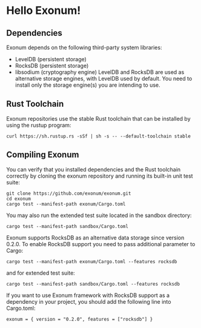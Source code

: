 # Hello Exonum!

## Dependencies

Exonum depends on the following third-party system libraries:

* LevelDB (persistent storage)
* RocksDB (persistent storage)
* libsodium (cryptography engine)
LevelDB and RocksDB are used as alternative storage engines, with LevelDB used by default. You need to install only the storage engine(s) you are intending to use.

## Rust Toolchain

Exonum repositories use the stable Rust toolchain that can be installed by using the rustup program:

```
curl https://sh.rustup.rs -sSf | sh -s -- --default-toolchain stable
```

## Compiling Exonum

You can verify that you installed dependencies and the Rust toolchain correctly by cloning the exonum repository and running its built-in unit test suite:

```
git clone https://github.com/exonum/exonum.git
cd exonum
cargo test --manifest-path exonum/Cargo.toml
```

You may also run the extended test suite located in the sandbox directory:

```
cargo test --manifest-path sandbox/Cargo.toml
```

Exonum supports RocksDB as an alternative data storage since version 0.2.0. To enable RocksDB support you need to pass additional parameter to Cargo:

```
cargo test --manifest-path exonum/Cargo.toml --features rocksdb
```
and for extended test suite:

```
cargo test --manifest-path sandbox/Cargo.toml --features rocksdb
```

If you want to use Exonum framework with RocksDB support as a dependency in your project, you should add the following line into Cargo.toml:

```
exonum = { version = "0.2.0", features = ["rocksdb"] }
```
